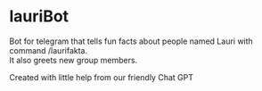 # lauriBot

Bot for telegram that tells fun facts about people named Lauri with command /laurifakta.  
It also greets new group members.  
  
Created with little help from our friendly Chat GPT
